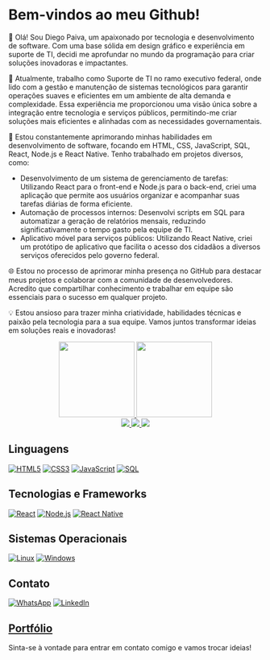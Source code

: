 <h1 align="left">Bem-vindos ao meu Github!</h1>

👋 Olá! Sou Diego Paiva, um apaixonado por tecnologia e desenvolvimento de software. Com uma base sólida em design gráfico e experiência em suporte de TI, decidi me aprofundar no mundo da programação para criar soluções inovadoras e impactantes.

💼 Atualmente, trabalho como Suporte de TI no ramo executivo federal, onde lido com a gestão e manutenção de sistemas tecnológicos para garantir operações suaves e eficientes em um ambiente de alta demanda e complexidade. Essa experiência me proporcionou uma visão única sobre a integração entre tecnologia e serviços públicos, permitindo-me criar soluções mais eficientes e alinhadas com as necessidades governamentais.

🚀 Estou constantemente aprimorando minhas habilidades em desenvolvimento de software, focando em HTML, CSS, JavaScript, SQL, React, Node.js e React Native. Tenho trabalhado em projetos diversos, como:

- Desenvolvimento de um sistema de gerenciamento de tarefas: Utilizando React para o front-end e Node.js para o back-end, criei uma aplicação que permite aos usuários organizar e acompanhar suas tarefas diárias de forma eficiente.
- Automação de processos internos: Desenvolvi scripts em SQL para automatizar a geração de relatórios mensais, reduzindo significativamente o tempo gasto pela equipe de TI.
- Aplicativo móvel para serviços públicos: Utilizando React Native, criei um protótipo de aplicativo que facilita o acesso dos cidadãos a diversos serviços oferecidos pelo governo federal.

🌐 Estou no processo de aprimorar minha presença no GitHub para destacar meus projetos e colaborar com a comunidade de desenvolvedores. Acredito que compartilhar conhecimento e trabalhar em equipe são essenciais para o sucesso em qualquer projeto.

💡 Estou ansioso para trazer minha criatividade, habilidades técnicas e paixão pela tecnologia para a sua equipe. Vamos juntos transformar ideias em soluções reais e inovadoras!

<div align="center">
  <a href="https://github.com/diiegopaiiva">
    <img height="150em" src="https://github-readme-stats.vercel.app/api/?username=diiegopaiiva&show_icons=true&theme=dark&include_all_commits=true&count_private=true"/>
    <img height="150em" src="https://github-readme-stats.vercel.app/api/top-langs/?username=diiegopaiiva&layout=compact&langs_count=7&theme=dark"/>
  </a>
</div>

<div align="center">
  <a href="https://github.com/diiegopaiiva">
    <img src="http://github-profile-summary-cards.vercel.app/api/cards/profile-details?username=diiegopaiiva&theme=transparent" />
  </a>
  <a href="https://github.com/diiegopaiiva">
    <img src="https://github-readme-streak-stats.herokuapp.com/?user=diiegopaiiva&hide_border=true&card_width=338&theme=transparent" />
  </a>
  <a href="https://github.com/diiegopaiiva">
    <img src="http://github-profile-summary-cards.vercel.app/api/cards/stats?username=diiegopaiiva&theme=transparent" />
  </a>
</div>
    
## Linguagens

[![HTML5](https://img.shields.io/badge/-HTML5-E34F26?style=flat-square&logo=html5&logoColor=white)](https://developer.mozilla.org/en-US/docs/Web/HTML) 
[![CSS3](https://img.shields.io/badge/-CSS3-1572B6?style=flat-square&logo=css3&logoColor=white)](https://developer.mozilla.org/en-US/docs/Web/CSS) 
[![JavaScript](https://img.shields.io/badge/-JavaScript-F7DF1E?style=flat-square&logo=javascript&logoColor=black)](https://www.javascript.com/) 
[![SQL](https://img.shields.io/badge/-SQL-4479A1?style=flat-square&logo=postgresql&logoColor=white)](https://www.postgresql.org/)

## Tecnologias e Frameworks

[![React](https://img.shields.io/badge/-React-61DAFB?style=flat-square&logo=react&logoColor=black)](https://reactjs.org/) 
[![Node.js](https://img.shields.io/badge/-Node.js-339933?style=flat-square&logo=nodedotjs&logoColor=white)](https://nodejs.org/) 
[![React Native](https://img.shields.io/badge/-React%20Native-61DAFB?style=flat-square&logo=react&logoColor=black)](https://reactnative.dev/)

## Sistemas Operacionais

[![Linux](https://img.shields.io/badge/-Linux-FCC624?style=flat-square&logo=linux&logoColor=black)](https://www.linux.org/) 
[![Windows](https://img.shields.io/badge/-Windows-0078D6?style=flat-square&logo=windows&logoColor=white)](https://www.microsoft.com/en-us/windows) 

## Contato

[![WhatsApp](https://img.shields.io/badge/-WhatsApp-25D366?style=flat-square&logo=whatsapp&logoColor=white)](https://wa.me/5561982323152)
[![LinkedIn](https://img.shields.io/badge/-LinkedIn-0A66C2?style=flat-square&logo=linkedin&logoColor=white)](https://www.linkedin.com/in/diiegopaiiva/)

## **[Portfólio](https://diiegopaiiva.github.io/portfolio/)**

Sinta-se à vontade para entrar em contato comigo e vamos trocar ideias!
